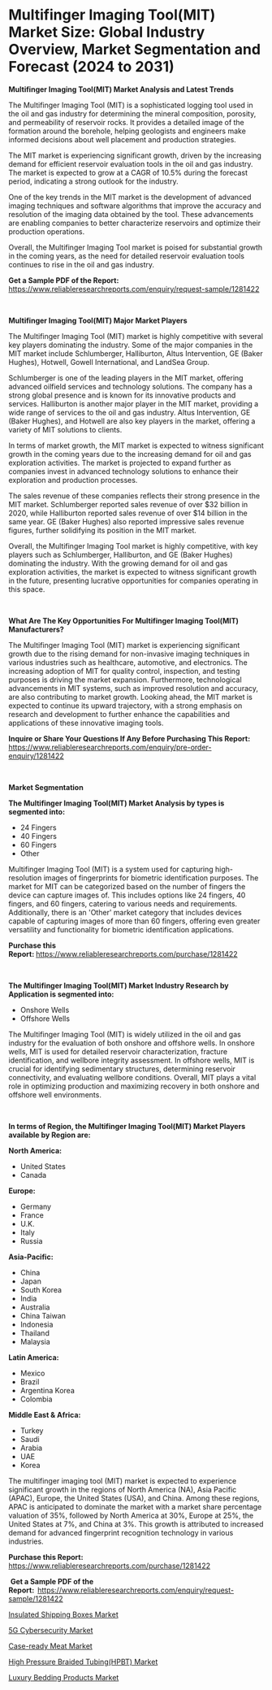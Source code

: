 <p><h1>Multifinger Imaging Tool(MIT) Market Size: Global Industry Overview, Market Segmentation and Forecast (2024 to 2031)</h1></p><p><strong>Multifinger Imaging Tool(MIT) Market Analysis and Latest Trends</strong></p>
<p><p>The Multifinger Imaging Tool (MIT) is a sophisticated logging tool used in the oil and gas industry for determining the mineral composition, porosity, and permeability of reservoir rocks. It provides a detailed image of the formation around the borehole, helping geologists and engineers make informed decisions about well placement and production strategies.</p><p>The MIT market is experiencing significant growth, driven by the increasing demand for efficient reservoir evaluation tools in the oil and gas industry. The market is expected to grow at a CAGR of 10.5% during the forecast period, indicating a strong outlook for the industry.</p><p>One of the key trends in the MIT market is the development of advanced imaging techniques and software algorithms that improve the accuracy and resolution of the imaging data obtained by the tool. These advancements are enabling companies to better characterize reservoirs and optimize their production operations.</p><p>Overall, the Multifinger Imaging Tool market is poised for substantial growth in the coming years, as the need for detailed reservoir evaluation tools continues to rise in the oil and gas industry.</p></p>
<p><strong>Get a Sample PDF of the Report:&nbsp;</strong> <a href="https://www.reliableresearchreports.com/enquiry/request-sample/1281422">https://www.reliableresearchreports.com/enquiry/request-sample/1281422</a></p>
<p>&nbsp;</p>
<p><strong>Multifinger Imaging Tool(MIT) Major Market Players</strong></p>
<p><p>The Multifinger Imaging Tool (MIT) market is highly competitive with several key players dominating the industry. Some of the major companies in the MIT market include Schlumberger, Halliburton, Altus Intervention, GE (Baker Hughes), Hotwell, Gowell International, and LandSea Group.</p><p>Schlumberger is one of the leading players in the MIT market, offering advanced oilfield services and technology solutions. The company has a strong global presence and is known for its innovative products and services. Halliburton is another major player in the MIT market, providing a wide range of services to the oil and gas industry. Altus Intervention, GE (Baker Hughes), and Hotwell are also key players in the market, offering a variety of MIT solutions to clients.</p><p>In terms of market growth, the MIT market is expected to witness significant growth in the coming years due to the increasing demand for oil and gas exploration activities. The market is projected to expand further as companies invest in advanced technology solutions to enhance their exploration and production processes.</p><p>The sales revenue of these companies reflects their strong presence in the MIT market. Schlumberger reported sales revenue of over $32 billion in 2020, while Halliburton reported sales revenue of over $14 billion in the same year. GE (Baker Hughes) also reported impressive sales revenue figures, further solidifying its position in the MIT market.</p><p>Overall, the Multifinger Imaging Tool market is highly competitive, with key players such as Schlumberger, Halliburton, and GE (Baker Hughes) dominating the industry. With the growing demand for oil and gas exploration activities, the market is expected to witness significant growth in the future, presenting lucrative opportunities for companies operating in this space.</p></p>
<p>&nbsp;</p>
<p><strong>What Are The Key Opportunities For Multifinger Imaging Tool(MIT) Manufacturers?</strong></p>
<p><p>The Multifinger Imaging Tool (MIT) market is experiencing significant growth due to the rising demand for non-invasive imaging techniques in various industries such as healthcare, automotive, and electronics. The increasing adoption of MIT for quality control, inspection, and testing purposes is driving the market expansion. Furthermore, technological advancements in MIT systems, such as improved resolution and accuracy, are also contributing to market growth. Looking ahead, the MIT market is expected to continue its upward trajectory, with a strong emphasis on research and development to further enhance the capabilities and applications of these innovative imaging tools.</p></p>
<p><strong>Inquire or Share Your Questions If Any Before Purchasing This Report:</strong> <a href="https://www.reliableresearchreports.com/enquiry/pre-order-enquiry/1281422">https://www.reliableresearchreports.com/enquiry/pre-order-enquiry/1281422</a></p>
<p>&nbsp;</p>
<p><strong>Market Segmentation</strong></p>
<p><strong>The Multifinger Imaging Tool(MIT) Market Analysis by types is segmented into:</strong></p>
<p><ul><li>24 Fingers</li><li>40 Fingers</li><li>60 Fingers</li><li>Other</li></ul></p>
<p><p>Multifinger Imaging Tool (MIT) is a system used for capturing high-resolution images of fingerprints for biometric identification purposes. The market for MIT can be categorized based on the number of fingers the device can capture images of. This includes options like 24 fingers, 40 fingers, and 60 fingers, catering to various needs and requirements. Additionally, there is an 'Other' market category that includes devices capable of capturing images of more than 60 fingers, offering even greater versatility and functionality for biometric identification applications.</p></p>
<p><strong>Purchase this Report:&nbsp;</strong><a href="https://www.reliableresearchreports.com/purchase/1281422">https://www.reliableresearchreports.com/purchase/1281422</a></p>
<p>&nbsp;</p>
<p><strong>The Multifinger Imaging Tool(MIT) Market Industry Research by Application is segmented into:</strong></p>
<p><ul><li>Onshore Wells</li><li>Offshore Wells</li></ul></p>
<p><p>The Multifinger Imaging Tool (MIT) is widely utilized in the oil and gas industry for the evaluation of both onshore and offshore wells. In onshore wells, MIT is used for detailed reservoir characterization, fracture identification, and wellbore integrity assessment. In offshore wells, MIT is crucial for identifying sedimentary structures, determining reservoir connectivity, and evaluating wellbore conditions. Overall, MIT plays a vital role in optimizing production and maximizing recovery in both onshore and offshore well environments.</p></p>
<p>&nbsp;</p>
<p><strong>In terms of Region, the Multifinger Imaging Tool(MIT) Market Players available by Region are:</strong></p>
<p>
    <p> <strong> North America: </strong>
        <ul>
            <li>United States</li>
            <li>Canada</li>
        </ul>
        </p> 
    <p> <strong> Europe: </strong>
        <ul>
            <li>Germany</li>
            <li>France</li>
            <li>U.K.</li>
            <li>Italy</li>
            <li>Russia</li>
        </ul>
        </p> 
    <p> <strong> Asia-Pacific: </strong>
        <ul>
            <li>China</li>
            <li>Japan</li>
            <li>South Korea</li>
            <li>India</li>
            <li>Australia</li>
            <li>China Taiwan</li>
            <li>Indonesia</li>
            <li>Thailand</li>
            <li>Malaysia</li>
        </ul>
        </p> 
    <p> <strong> Latin America: </strong>
        <ul>
            <li>Mexico</li>
            <li>Brazil</li>
            <li>Argentina Korea</li>
            <li>Colombia</li>
        </ul>
        </p> 
    <p> <strong> Middle East & Africa: </strong>
        <ul>
            <li>Turkey</li>
            <li>Saudi</li>
            <li>Arabia</li>
            <li>UAE</li>
            <li>Korea</li>
        </ul>
    </p>
    </p>
<p><p>The multifinger imaging tool (MIT) market is expected to experience significant growth in the regions of North America (NA), Asia Pacific (APAC), Europe, the United States (USA), and China. Among these regions, APAC is anticipated to dominate the market with a market share percentage valuation of 35%, followed by North America at 30%, Europe at 25%, the United States at 7%, and China at 3%. This growth is attributed to increased demand for advanced fingerprint recognition technology in various industries.</p></p>
<p><strong>Purchase this Report: </strong><a href="https://www.reliableresearchreports.com/purchase/1281422">https://www.reliableresearchreports.com/purchase/1281422</a></p>
<p>&nbsp;<strong>Get a Sample PDF of the Report:&nbsp;&nbsp;</strong><a href="https://www.reliableresearchreports.com/enquiry/request-sample/1281422">https://www.reliableresearchreports.com/enquiry/request-sample/1281422</a></p>
<p><strong></strong></p>
<p><p><a href="https://medium.com/@judyhunter52/insulated-shipping-boxes-market-exploring-market-share-market-trends-and-future-growth-778975da6388">Insulated Shipping Boxes Market</a></p><p><a href="https://medium.com/@noelkunzei1/5g-cybersecurity-market-furnishes-information-on-market-share-market-trends-and-market-growth-adfe3eaaf05c">5G Cybersecurity Market</a></p><p><a href="https://github.com/wwwkeltoum/Market-Research-Report-List-1/blob/main/case-ready-meat-market.md">Case-ready Meat Market</a></p><p><a href="https://github.com/joannesouthgate/Market-Research-Report-List-1/blob/main/high-pressure-braided-tubinghpbt-market.md">High Pressure Braided Tubing(HPBT) Market</a></p><p><a href="https://medium.com/p/ee93b0efd98c/edit">Luxury Bedding Products Market</a></p></p>